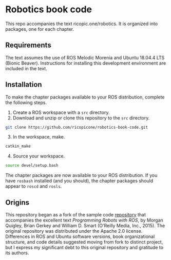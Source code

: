 # Robotics book code

This repo accompanies the text ricopic.one/robotics. It is organized into packages, one for each chapter. 

## Requirements

The text assumes the use of ROS Melodic Morenia and Ubuntu 18.04.4 LTS (Bionic Beaver). Instructions for installing this development environment are included in the text.

## Installation

To make the chapter packages available to your ROS distribution, complete the following steps.

1. Create a ROS workspace with a `src` directory.
2. Download and unzip or clone this repository to the `src` directory.
```bash
git clone https://github.com/ricopicone/robotics-book-code.git
```
3. In the workspace, make.
```bash
catkin_make
```
4. Source your workspace.
```bash
source devel/setup.bash
```

The chapter packages are now available to your ROS distribution. If you have `rosbash` installed (and you should), the chapter packages should appear to `roscd` and `rosls`.

## Origins

This repository began as a fork of the sample code [repository](https://github.com/gbiggs/ros_book_sample_code) that accompanies the excellent text _Programming Robots with ROS_, by Morgan Quigley, Brian Gerkey and William D. Smart (O'Reilly Media, Inc., 2015). The original repository was distributed under the Apache 2.0 license. Differences in ROS and Ubuntu software versions, book organizational structure, and code details suggested moving from fork to distinct project, but I express my significant debt to this original repository and gratitude to its authors.
